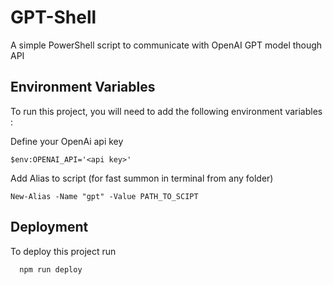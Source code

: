 # GPT-Shell
A simple PowerShell script to communicate with OpenAI GPT model though API


## Environment Variables

To run this project, you will need to add the following environment variables :

Define your OpenAi api key
```
$env:OPENAI_API='<api key>'
```

Add Alias to script (for fast summon in terminal from any folder)

```
New-Alias -Name "gpt" -Value PATH_TO_SCIPT
```




## Deployment

To deploy this project run

```
  npm run deploy
```

